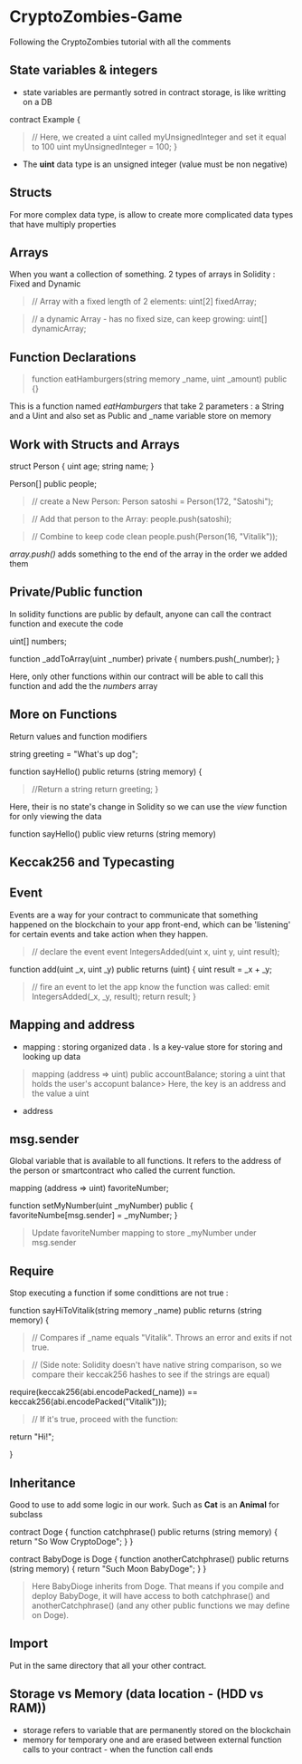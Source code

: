 # CryptoZombies-Game
Following the CryptoZombies tutorial with all the comments 

## State variables & integers

- state variables are permantly sotred in contract storage, is like writting on a DB

contract Example {
>  // Here, we created a uint called myUnsignedInteger and set it equal to 100
  uint myUnsignedInteger = 100;
}

- The **uint** data type is an unsigned integer (value must be non negative)

## Structs

For more complex data type, is allow to create more complicated data types that have multiply properties

## Arrays

When you want a collection of something. 2 types of arrays in Solidity : Fixed and Dynamic

>   // Array with a fixed length of 2 elements:
uint[2] fixedArray;

>   // a dynamic Array - has no fixed size, can keep growing:
uint[] dynamicArray;

## Function Declarations

>   function eatHamburgers(string memory _name, uint _amount) public {}

This is a function named *eatHamburgers* that take 2 parameters : a String and a Uint and also set as Public and _name variable store on memory

## Work with Structs and Arrays

struct Person {
  uint age;
  string name;
}

Person[] public people;

>   // create a New Person:
Person satoshi = Person(172, "Satoshi");

>   // Add that person to the Array:
people.push(satoshi);

> // Combine to keep code clean
people.push(Person(16, "Vitalik"));

*array.push()*  adds something to the end of the array in the order we added them

## Private/Public function

In solidity functions are public by default, anyone can call the contract function and execute the code

uint[] numbers;

function _addToArray(uint _number) private {
  numbers.push(_number);
}

Here, only other functions within our contract will be able to call this function and add the the *numbers* array

## More on Functions

Return values and function modifiers 

string greeting = "What's up dog";

function sayHello() public returns (string memory) {
>   //Return a string
  return greeting;
}

Here, their is no state's change in Solidity so we can use the *view* function for only viewing the data

function sayHello() public view returns (string memory) 

## Keccak256 and Typecasting

## Event

Events are a way for your contract to communicate that something happened on the blockchain to your app front-end, which can be 'listening' for certain events and take action when they happen.

>   // declare the event
event IntegersAdded(uint x, uint y, uint result);

function add(uint _x, uint _y) public returns (uint) {
  uint result = _x + _y;
>   // fire an event to let the app know the function was called:
  emit IntegersAdded(_x, _y, result);
  return result;
}


## Mapping and address

- mapping : storing organized data . Is a key-value store for storing and looking up data

> mapping (address => uint) public accountBalance; 
> storing a uint that holds the user's accopunt balance> Here, the key is an address and the value a uint 

- address 

## msg.sender

Global variable that is available to all functions. It refers to the address of the person or smartcontract who called the current function.

mapping (address => uint) favoriteNumber;

function setMyNumber(uint _myNumber) public { 
    favoriteNumbe[msg.sender] = _myNumber; 
}

> Update favoriteNumber mapping to store _myNumber under msg.sender

## Require

Stop executing a function if some condittions are not true : 

function sayHiToVitalik(string memory _name) public returns (string memory) {

>    // Compares if _name equals "Vitalik". Throws an error and exits if not true.

>   // (Side note: Solidity doesn't have native string comparison, so we compare their keccak256 hashes to see if the strings are equal)

require(keccak256(abi.encodePacked(_name)) == keccak256(abi.encodePacked("Vitalik")));

>    // If it's true, proceed with the function:

return "Hi!";

}

## Inheritance

Good to use to add some logic in our work. Such as **Cat** is an **Animal** for subclass

contract Doge {
  function catchphrase() public returns (string memory) {
    return "So Wow CryptoDoge";
  }
}

contract BabyDoge is Doge {
  function anotherCatchphrase() public returns (string memory) {
    return "Such Moon BabyDoge";
  }
}

> Here BabyDioge inherits from Doge. That means if you compile and deploy BabyDoge, it will have access to both catchphrase() and anotherCatchphrase() (and any other public functions we may define on Doge).

## Import

Put in the same directory that all your other contract. 

## Storage vs Memory (data location - (HDD vs RAM))

- storage refers to variable that are permanently stored on the blockchain
- memory  for temporary one and are erased between external function calls to your contract - when the function call ends
  